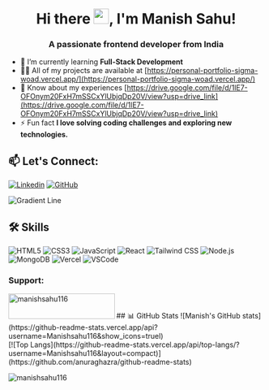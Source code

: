 # <h1 align="center">Hi there <img src="https://raw.githubusercontent.com/MartinHeinz/MartinHeinz/master/wave.gif" width="30px">, I'm Manish Sahu!</h1>
<h3 align="center">A passionate frontend developer from India</h3>

- 🌱 I’m currently learning **Full-Stack Development**
- 👨‍💻 All of my projects are available at [https://personal-portfolio-sigma-woad.vercel.app/](https://personal-portfolio-sigma-woad.vercel.app/)
- 📄 Know about my experiences [https://drive.google.com/file/d/1lE7-OFOnym20FxH7mSSCxYlUbjqDp20V/view?usp=drive_link](https://drive.google.com/file/d/1lE7-OFOnym20FxH7mSSCxYlUbjqDp20V/view?usp=drive_link)
- ⚡ Fun fact **I love solving coding challenges and exploring new technologies.**

## 📫 Let's Connect:
[![Linkedin](https://img.shields.io/badge/-Manish%20Sahu-blue?style=flat&logo=Linkedin&logoColor=white&link=https://www.linkedin.com/in/manish-sahu-933013220/)](https://www.linkedin.com/in/manish-sahu-933013220/)
[![GitHub](https://img.shields.io/badge/-Manishsahu116-black?style=flat&logo=github&link=https://github.com/Manishsahu116)](https://github.com/Manishsahu116)

![Gradient Line](https://via.placeholder.com/1200x4/FF0080/FFB6C1?text=+)

## 🛠 Skills
![HTML5](https://img.shields.io/badge/-HTML5-E34F26?style=flat&logo=html5&logoColor=white)
![CSS3](https://img.shields.io/badge/-CSS3-1572B6?style=flat&logo=css3)
![JavaScript](https://img.shields.io/badge/-JavaScript-F7DF1E?style=flat&logo=javascript&logoColor=black)
![React](https://img.shields.io/badge/-React-61DAFB?style=flat&logo=react&logoColor=black)
![Tailwind CSS](https://img.shields.io/badge/-Tailwind%20CSS-38B2AC?style=flat&logo=tailwind-css&logoColor=white)
![Node.js](https://img.shields.io/badge/-Node.js-339933?style=flat&logo=node.js&logoColor=white)
![MongoDB](https://img.shields.io/badge/-MongoDB-47A248?style=flat&logo=mongodb&logoColor=white)
![Vercel](https://img.shields.io/badge/-Vercel-000000?style=flat&logo=vercel&logoColor=white)
![VSCode](https://img.shields.io/badge/-VS%20Code-007ACC?style=flat&logo=visual-studio-code&logoColor=white)

<h3 align="left">Support:</h3>
<p><a href="https://www.buymeacoffee.com/manishsahu116"> <img align="left" src="https://cdn.buymeacoffee.com/buttons/v2/default-yellow.png" height="50" width="210" alt="manishsahu116" /></a></p><br><br>
## 📊 GitHub Stats
![Manish's GitHub stats](https://github-readme-stats.vercel.app/api?username=Manishsahu116&show_icons=truel)<br>
[![Top Langs](https://github-readme-stats.vercel.app/api/top-langs/?username=Manishsahu116&layout=compact)](https://github.com/anuraghazra/github-readme-stats)<br>
<p><img align="center" src="https://github-readme-streak-stats.herokuapp.com/?user=manishsahu116&" alt="manishsahu116" /></p>
